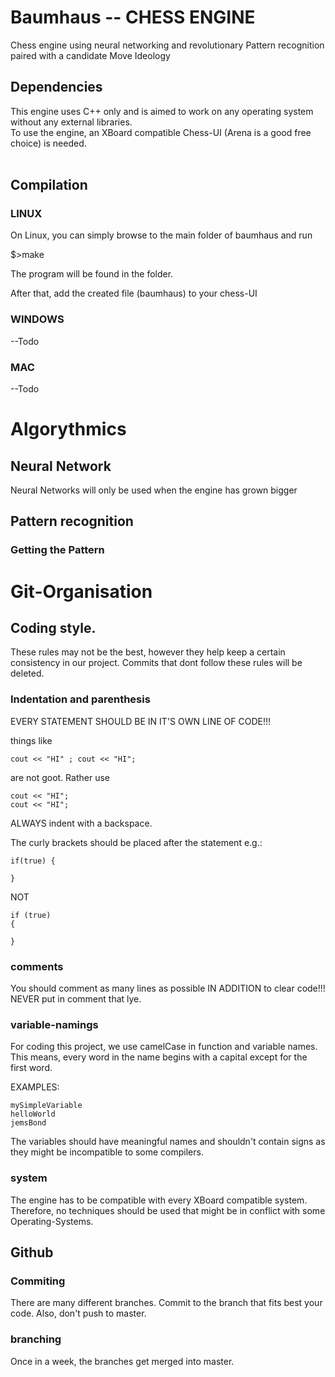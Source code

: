 # Baumhaus -- CHESS ENGINE  

Chess engine using neural networking and revolutionary Pattern recognition paired with a candidate Move Ideology
</br>

## Dependencies

This engine uses C++ only and is aimed to work on any operating system without any external libraries. </br>
To use the engine, an XBoard compatible Chess-UI (Arena is a good free choice) is needed.</br>
</br>

## Compilation

### LINUX

On Linux, you can simply browse to the main folder of baumhaus and run </br>

$>make </br>

The program will be found in the <bin> folder. 

After that, add the created file (baumhaus) to your chess-UI

### WINDOWS

--Todo

### MAC

--Todo

# Algorythmics

## Neural Network

Neural Networks will only be used when the engine has grown bigger

## Pattern recognition

### Getting the Pattern

# Git-Organisation

## Coding style.

These rules may not be the best, however they help keep a certain consistency in our project. Commits that dont follow these rules will be deleted.

### Indentation and parenthesis

EVERY STATEMENT SHOULD BE IN IT'S OWN LINE OF CODE!!! 

things like 
```
cout << "HI" ; cout << "HI";
```
are not goot. 
Rather use
```
cout << "HI";
cout << "HI";
```
ALWAYS indent with a backspace.

The curly brackets should be placed after the statement
e.g.:
```
if(true) {

}
```
NOT
```
if (true) 
{

}
```
### comments
You should comment as many lines as possible IN ADDITION to clear code!!!
NEVER put in comment that lye.

### variable-namings
For coding this project, we use camelCase in function and variable names. This means, every word in the name begins with a capital except for the first word.

EXAMPLES: 
```
mySimpleVariable
helloWorld
jemsBond
```
The variables should have meaningful names and shouldn't contain signs as they might be incompatible to some compilers.

### system
The engine has to be compatible with every XBoard compatible system. Therefore, no techniques should be used that might be in conflict with some Operating-Systems.

## Github

### Commiting
There are many different branches. Commit to the branch that fits best your code. Also, don't push to master.
 
### branching

Once in a week, the branches get merged into master.

